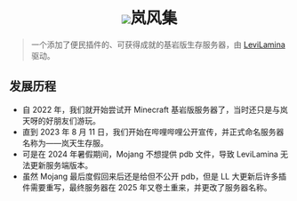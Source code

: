 <h1 align="center">
  <img src="https://imgcdn.boochi.cn/i/2025/01/23/679244390f1bf.webp">岚风集
</h1>

> 一个添加了便民插件的、可获得成就的基岩版生存服务器，由 [LeviLamina](https://lamina.levimc.org/zh/) 驱动。

## 发展历程
* 自 2022 年，我们就开始尝试开 Minecraft 基岩版服务器了，当时还只是与岚天呀的好朋友们游玩。
* 直到 2023 年 8 月 11 日，我们开始在哔哩哔哩公开宣传，并正式命名服务器名称为——岚天生存服。
* 可是在 2024 年暑假期间，Mojang 不想提供 pdb 文件，导致 LeviLamina 无法更新服务端版本。
* 虽然 Mojang 最后度假回来后还是给但不公开 pdb，但是 LL 大更新后许多插件需要重写，最终服务器在 2025 年又卷土重来，并更改了服务器名称。
